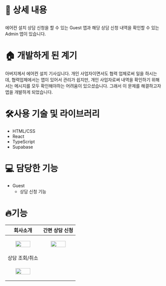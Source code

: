 # <p>📖 상세 내용

<aside>
  에어컨 설치 상담 신청을 할 수 있는 Guest 앱과 해당 상담 신청 내역을 확인할 수 있는 Admin 앱이 있습니다.
</aside>

# 🏠 개발하게 된 계기

<aside>
아버지께서 에어컨 설치 기사십니다. 개인 사업자이면서도 협력 업체로써 일을 하시는데, 협력업체에서는 앱이 있어서 관리가 쉽지만, 개인 사업자로써 내역을 확인하기 위해서는 메시지를 모두 확인해야하는 어려움이 있으셨습니다.
그래서 이 문제를 해결하고자 앱을 개발하게 되었습니다.
</aside>

# 🛠️사용 기술 및 라이브러리
<ul>
  <li>HTML/CSS</li>
  <li>React</li>
  <li>TypeScript</li>
  <li>Supabase</li>
</ul>

# 💻 담당한 기능
- Guest
    - 상담 신청 기능
# 🔥기능
| 회사소개 | 간편 상담 신청 |
|---|---|
| <p align="center"><img src="https://github.com/user-attachments/assets/0a97f8d3-2ff5-47f2-8a23-34bcfee57259" width="70%"/></p> | <p align="center"><img src="https://github.com/user-attachments/assets/46840698-b02d-4815-be7d-6e3b58b75c54" width="70%" /></p> |
| 상담 조회/취소 | 
| <p align="center"><img src="https://github.com/user-attachments/assets/7f6e29fd-4f76-48a7-a9f5-22353e2de0f2" width="70%"/></p> |
